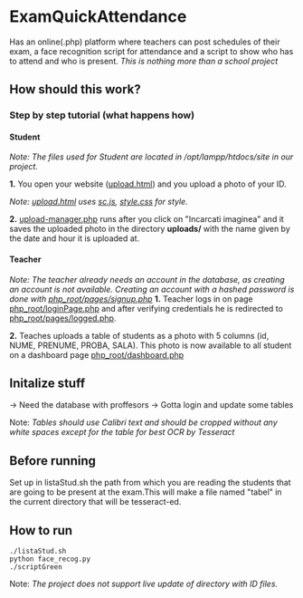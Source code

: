 # ExamQuickAttendance
Has an online(.php) platform where teachers can post schedules of their exam, a face recognition script for attendance and a script to show who has to attend and who is present.
*This is nothing more than a school project*

## How should this work?
### Step by step tutorial (what happens how)
#### Student
*Note: The files used for Student are located in /opt/lampp/htdocs/site in our project.*

**1.** You open your website ([upload.html](https://github.com/awfulwaffle77/ExamQuickAttendance/blob/master/upload.html)) and you upload a photo of your ID. 

*Note: [upload.html](https://github.com/awfulwaffle77/ExamQuickAttendance/blob/master/upload.html) uses [sc.js](https://github.com/awfulwaffle77/ExamQuickAttendance/blob/master/sc.js), [style.css](https://github.com/awfulwaffle77/ExamQuickAttendance/blob/master/style.css) for style.* 

**2.** [upload-manager.php](https://github.com/awfulwaffle77/ExamQuickAttendance/blob/master/upload-manager.php) runs after you click on "Incarcati imaginea" and it saves the uploaded photo in the directory **uploads/** with the name given by the date and hour it is uploaded at.

#### Teacher 
*Note: The teacher already needs an account in the database, as creating an account is not available. Creating an account with a hashed password is done with [php_root/pages/signup.php](https://github.com/awfulwaffle77/ExamQuickAttendance/blob/master/php_root_final/pages/signup.php)*
**1.** Teacher logs in on page [php_root/loginPage.php](https://github.com/awfulwaffle77/ExamQuickAttendance/blob/master/php_root_final/loginPage.php) and after verifying credentials he is redirected to [php_root/pages/logged.php](https://github.com/awfulwaffle77/ExamQuickAttendance/blob/master/php_root_final/pages/logged.php).

**2.** Teaches uploads a table of students as a photo with 5 columns (id, NUME, PRENUME, PROBA, SALA). This photo is now available to all student on a dashboard page [php_root/dashboard.php](https://github.com/awfulwaffle77/ExamQuickAttendance/blob/master/php_root_final/dashboard.php)

## Initalize stuff
-> Need the database with proffesors
-> Gotta login and update some tables

Note: *Tables should use Calibri text and should be cropped without any white spaces except for the table for best OCR by Tesseract*
## Before running
Set up in listaStud.sh the path from which you are reading the students that are going to be present at the exam.This will make a file named "tabel" in the current directory that will be tesseract-ed.

## How to run
```
./listaStud.sh
python face_recog.py
./scriptGreen
```

Note: *The project does not support live update of directory with ID files.*
